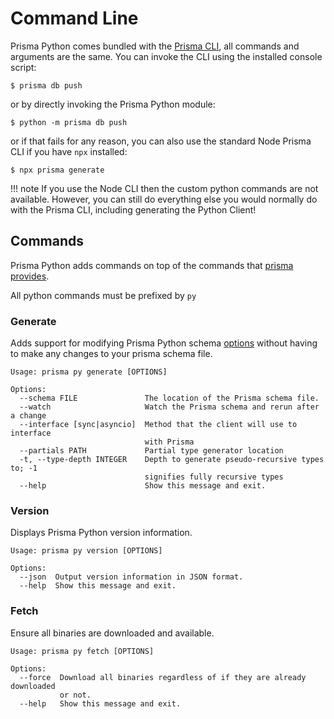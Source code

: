 # Command Line

<!-- TODO: this page should be more expansive -->

Prisma Python comes bundled with the [Prisma CLI](https://www.prisma.io/docs/reference/api-reference/command-reference), all commands and arguments are the same. You can invoke the CLI using the installed console script:

```
$ prisma db push
```

or by directly invoking the Prisma Python module:

```
$ python -m prisma db push
```

or if that fails for any reason, you can also use the standard Node Prisma CLI if you have `npx` installed:

```
$ npx prisma generate
```

!!! note
    If you use the Node CLI then the custom python commands are not available.
    However, you can still do everything else you would normally do with the Prisma CLI,
    including generating the Python Client!

## Commands

Prisma Python adds commands on top of the commands that [prisma provides](https://www.prisma.io/docs/reference/api-reference/command-reference).

All python commands must be prefixed by `py`

### Generate

Adds support for modifying Prisma Python schema [options](config.md) without having to make any changes to your prisma schema file.

```
Usage: prisma py generate [OPTIONS]

Options:
  --schema FILE               The location of the Prisma schema file.
  --watch                     Watch the Prisma schema and rerun after a change
  --interface [sync|asyncio]  Method that the client will use to interface
                              with Prisma
  --partials PATH             Partial type generator location
  -t, --type-depth INTEGER    Depth to generate pseudo-recursive types to; -1
                              signifies fully recursive types
  --help                      Show this message and exit.
```

### Version

Displays Prisma Python version information.

```
Usage: prisma py version [OPTIONS]

Options:
  --json  Output version information in JSON format.
  --help  Show this message and exit.
```

### Fetch

Ensure all binaries are downloaded and available.

```
Usage: prisma py fetch [OPTIONS]

Options:
  --force  Download all binaries regardless of if they are already downloaded
           or not.
  --help   Show this message and exit.
```
